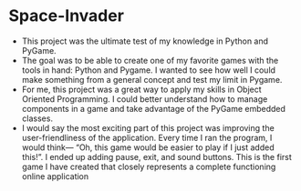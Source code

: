 # Space-Invader

- This project was the ultimate test of my knowledge in Python and PyGame.
- The goal was to be able to create one of my favorite games with the tools in hand: Python and Pygame. I wanted to see how well I could make something from a general concept and test my limit in Pygame.
- For me, this project was a great way to apply my skills in Object Oriented Programming. I could better understand how to manage components in a game and take advantage of the PyGame embedded classes.
- I would say the most exciting part of this project was improving the user-friendliness of the application. Every time I ran the program, I would think— “Oh, this game would be easier to play if I just added this!”. I ended up adding pause, exit, and sound buttons. This is the first game I have created that closely represents a complete functioning online application
